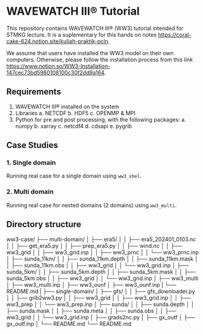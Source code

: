 # WAVEWATCH III® Tutorial

This repository contains WAVEWATCH III® (WW3) tutorial intended for STMKG lecture. It is a suplementary for this hands on notes https://coral-cake-624.notion.site/kuliah-praktik-pcln.

We assume that users have installed the WW3 model on their own computers. Otherwise, please follow the installation process from this link https://www.notion.so/WW3-Installation-147cec73bd5980108100c30f2dd9a164.

## Requirements

1. WAVEWATCH III® installed on the system
2. Libraries
    a. NETCDF
    b. HDF5
    c. OPENMP & MPI
3. Python for pre and post processing, with the following packages:
    a. numpy
    b. xarray
    c. netcdf4
    d. cdsapi
    e. pygrib

## Case Studies
### 1. Single domain
Running real case for a single domain using `ww3_shel`.

### 2. Multi domain
Running real case for nested domains (2 domains) using `ww3_multi`.

## Directory structure

ww3-case/
├── multi-domain/
│   ├── era5/
│   │   ├── era5_202401_0103.nc
│   │   ├── get_era5.py
│   │   ├── prep_era5.py
│   │   ├── wind.nc
│   │   ├── ww3_grid
│   │   ├── ww3_grid.inp
│   │   ├── ww3_prnc
│   │   └── ww3_prnc.inp
│   ├── sunda_11km/
│   │   ├── sunda_11km.depth
│   │   ├── sunda_11km.mask
│   │   ├── sunda_11km.obs
│   │   ├── ww3_grid
│   │   └── ww3_grid.inp
│   ├── sunda_5km/
│   │   ├── sunda_5km.depth
│   │   ├── sunda_5km.mask
│   │   ├── sunda_5km.obs
│   │   ├── ww3_grid
│   │   └── ww3_grid.inp
│   ├── ww3_multi
│   ├── ww3_multi.inp
│   ├── ww3_ounf
│   ├── ww3_ounf.inp
|   └── README.md
|
├── single-domain/
│   ├── gfs/
│   │   ├── gfs_downloader.py
│   │   ├── grib2ww3.py
│   │   ├── ww3_grid
│   │   ├── ww3_grid.inp
│   │   ├── ww3_prep
│   │   └── ww3_prep.inp
│   ├── sunda/
│   │   ├── sunda.depth
│   │   ├── sunda.mask
│   │   ├── sunda.meta
│   │   ├── sunda.obs
│   │   ├── ww3_grid
│   │   └── ww3_grid.inp
│   ├── grads2nc.py
│   ├── gx_outf
│   ├── gx_outf.inp
│   └── README.md
└── README.md